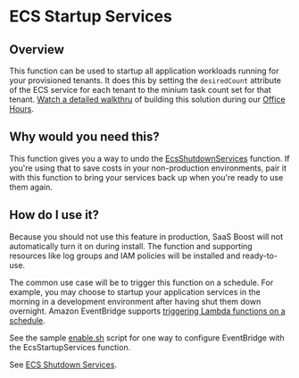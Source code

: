# ECS Startup Services

## Overview
This function can be used to startup all application workloads running for your provisioned tenants. It does this by setting the `desiredCount` attribute of the ECS service for each tenant to the minium task count set for that tenant. [Watch a detailed walkthru](https://www.twitch.tv/videos/1065389231) of building this solution during our [Office Hours](https://github.com/awslabs/aws-saas-boost/discussions/106).

## Why would you need this?
This function gives you a way to undo the [EcsShutdownServices](../ecs-shutdown-services/README.md) function. If you're using that to save costs in your non-production environments, pair it with this function to bring your services back up when you're ready to use them again.

## How do I use it?
Because you should not use this feature in production, SaaS Boost will not automatically turn it on during install. The function and supporting resources like log groups and IAM policies will be installed and ready-to-use.

The common use case will be to trigger this function on a schedule. For example, you may choose to startup your application services in the morning in a development environment after having shut them down overnight. Amazon EventBridge supports [triggering Lambda functions on a schedule](https://docs.aws.amazon.com/eventbridge/latest/userguide/eb-create-rule-schedule.html).

See the sample [enable.sh](enable.sh) script for one way to configure EventBridge with the EcsStartupServices function.

See [ECS Shutdown Services](../ecs-shutdown-services/README.md).